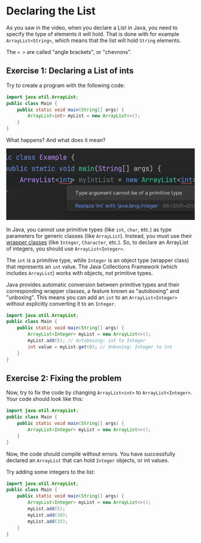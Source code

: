 # Declaring the List

As you saw in the video, when you declare a List in Java, you need to specify the type of elements it will hold. That is done with for example `ArrayList<String>`, which means that the list will hold `String` elements.

The `< >` are called "angle brackets", or "chevrons". 

## Exercise 1: Declaring a List of ints

Try to create a program with the following code:

```java
import java.util.ArrayList;
public class Main {
    public static void main(String[] args) {
        ArrayList<int> myList = new ArrayList<>();
    }
}
```

What happens? And what does it mean?

<hint title="Explanation">

![Error message when trying to declare an ArrayList of primitive type](Resources/ArrayListOfInts.png)

In Java, you cannot use primitive types (like `int`, `char`, etc.) as type parameters for generic classes (like `ArrayList`). Instead, you must use their [wrapper classes](https://www.w3schools.com/java/java_wrapper_classes.asp) (like `Integer`, `Character`, etc.). So, to declare an ArrayList of integers, you should use `ArrayList<Integer>`.

The `int` is a primitive type, while `Integer` is an object type (wrapper class) that represents an `int` value. The Java Collections Framework (which includes `ArrayList`) works with objects, not primitive types.

Java provides automatic conversion between primitive types and their corresponding wrapper classes, a feature known as "autoboxing" and "unboxing". This means you can add an `int` to an `ArrayList<Integer>` without explicitly converting it to an `Integer`.

```java
import java.util.ArrayList;
public class Main {
    public static void main(String[] args) {
        ArrayList<Integer> myList = new ArrayList<>();
        myList.add(5); // Autoboxing: int to Integer
        int value = myList.get(0); // Unboxing: Integer to int
    }
}
```

</hint>

## Exercise 2: Fixing the problem

Now, try to fix the code by changing `ArrayList<int>` to `ArrayList<Integer>`. Your code should look like this:

```java
import java.util.ArrayList;
public class Main {
    public static void main(String[] args) {
        ArrayList<Integer> myList = new ArrayList<>();
    }
}
```

Now, the code should compile without errors. You have successfully declared an `ArrayList` that can hold `Integer` objects, or int values.

Try adding some integers to the list:

```java
import java.util.ArrayList;
public class Main {
    public static void main(String[] args) {
        ArrayList<Integer> myList = new ArrayList<>();
        myList.add(5);
        myList.add(10);
        myList.add(15);
    }
}
```
